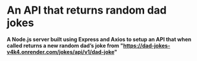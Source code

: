 # An API that returns random dad jokes

**A Node.js server built using Express and Axios to setup an API that when called returns a new random dad’s joke from "https://dad-jokes-v4k4.onrender.com/jokes/api/v1/dad-joke"** 
